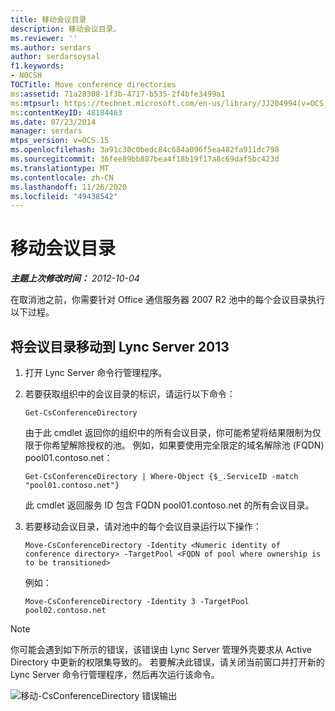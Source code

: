 ```yaml
---
title: 移动会议目录
description: 移动会议目录。
ms.reviewer: ''
ms.author: serdars
author: serdarsoysal
f1.keywords:
- NOCSH
TOCTitle: Move conference directories
ms:assetid: 71a28308-1f3b-4717-b535-2f4bfe3499a1
ms:mtpsurl: https://technet.microsoft.com/en-us/library/JJ204994(v=OCS.15)
ms:contentKeyID: 48184463
ms.date: 07/23/2014
manager: serdars
mtps_version: v=OCS.15
ms.openlocfilehash: 3a91c30c0bedc84c684a096f5ea482fa911dc798
ms.sourcegitcommit: 36fee89bb887bea4f18b19f17a8c69daf5bc423d
ms.translationtype: MT
ms.contentlocale: zh-CN
ms.lasthandoff: 11/26/2020
ms.locfileid: "49438542"
---
```

# <a name="move-conference-directories"></a>移动会议目录

<div data-xmlns="http://www.w3.org/1999/xhtml">

<div class="topic" data-xmlns="http://www.w3.org/1999/xhtml" data-msxsl="urn:schemas-microsoft-com:xslt" data-cs="https://msdn.microsoft.com/">

<div data-asp="https://msdn2.microsoft.com/asp">



</div>

<div id="mainSection">

<div id="mainBody">

<span> </span>

_**主题上次修改时间：** 2012-10-04_

在取消池之前，你需要针对 Office 通信服务器 2007 R2 池中的每个会议目录执行以下过程。

<div>

## <a name="to-move-a-conference-directory-to-lync-server-2013"></a>将会议目录移动到 Lync Server 2013

1.  打开 Lync Server 命令行管理程序。

2.  若要获取组织中的会议目录的标识，请运行以下命令：
    
        Get-CsConferenceDirectory
    
    由于此 cmdlet 返回你的组织中的所有会议目录，你可能希望将结果限制为仅限于你希望解除授权的池。 例如，如果要使用完全限定的域名解除池 (FQDN) pool01.contoso.net：
    
        Get-CsConferenceDirectory | Where-Object {$_.ServiceID -match "pool01.contoso.net"}
    
    此 cmdlet 返回服务 ID 包含 FQDN pool01.contoso.net 的所有会议目录。

3.  若要移动会议目录，请对池中的每个会议目录运行以下操作：
    
        Move-CsConferenceDirectory -Identity <Numeric identity of conference directory> -TargetPool <FQDN of pool where ownership is to be transitioned>
    
    例如：
    
        Move-CsConferenceDirectory -Identity 3 -TargetPool pool02.contoso.net

<div>


> [!NOTE]  
> 你可能会遇到如下所示的错误，该错误由 Lync Server 管理外壳要求从 Active Directory 中更新的权限集导致的。 若要解决此错误，请关闭当前窗口并打开新的 Lync Server 命令行管理程序，然后再次运行该命令。



</div>

![移动-CsConferenceDirectory 错误输出](images/JJ204994.4748b9e8-9651-4527-afe1-cbdc6d5ce4a8(OCS.15).jpg "Move-CsConferenceDirectory 错误输出")

</div>

</div>

<span> </span>

</div>

</div>

</div>

